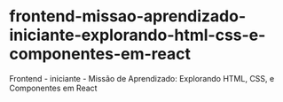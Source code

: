 # frontend-missao-aprendizado-iniciante-explorando-html-css-e-componentes-em-react
Frontend - iniciante - Missão de Aprendizado: Explorando HTML, CSS, e Componentes em React

